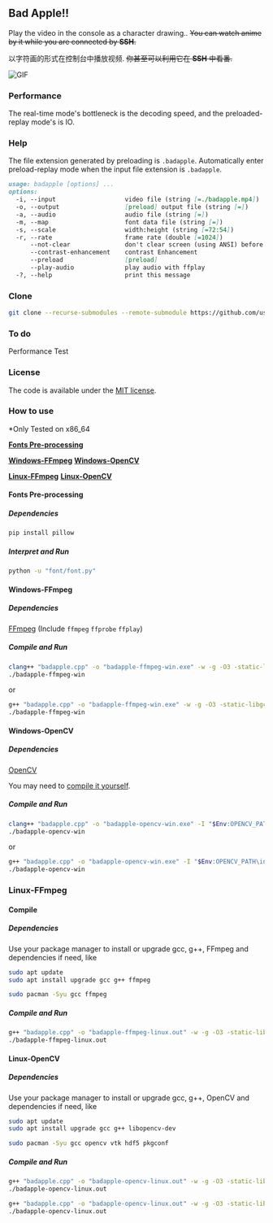 ## Bad Apple!!

Play the video in the console as a character drawing..
~~You can watch anime by it while you are connected by **SSH**.~~

以字符画的形式在控制台中播放视频.
~~你甚至可以利用它在 **SSH** 中看番.~~

![GIF](./play.gif)

### Performance

The real-time mode's bottleneck is the decoding speed, and the preloaded-replay mode's is IO.

### Help

The file extension generated by preloading is `.badapple`.
Automatically enter preload-replay mode when the input file extension is `.badapple`.

```markdown
usage: badapple [options] ... 
options:
  -i, --input                   video file (string [=./badapple.mp4])
  -o, --output                  [preload] output file (string [=])
  -a, --audio                   audio file (string [=])
  -m, --map                     font data file (string [=])
  -s, --scale                   width:height (string [=72:54])
  -r, --rate                    frame rate (double [=1024])
      --not-clear               don't clear screen (using ANSI) before print a frame
      --contrast-enhancement    contrast Enhancement
      --preload                 [preload]
      --play-audio              play audio with ffplay
  -?, --help                    print this message
```

### Clone

```sh
git clone --recurse-submodules --remote-submodule https://github.com/userElaina/Bad-Apple.git
```

### To do

Performance Test

### License

The code is available under the [MIT license](./LICENSE).

### How to use

*Only Tested on x86_64

**[Fonts Pre-processing](#fonts-pre-processing)**

**[Windows-FFmpeg](#windows-ffmpeg)**
**[Windows-OpenCV](#windows-opencv)**

**[Linux-FFmpeg](#linux-ffmpeg)**
**[Linux-OpenCV](#linux-opencv)**

#### Fonts Pre-processing

##### Dependencies

```sh
pip install pillow
```

##### Interpret and Run

```sh
python -u "font/font.py"
```

#### Windows-FFmpeg

##### Dependencies

[FFmpeg](https://github.com/BtbN/FFmpeg-Builds/releases/tag/latest)
(Include `ffmpeg` `ffprobe` `ffplay`)

##### Compile and Run

```sh
clang++ "badapple.cpp" -o "badapple-ffmpeg-win.exe" -w -g -O3 -static-libgcc --target=x86_64-w64-mingw
./badapple-ffmpeg-win
```

or

```sh
g++ "badapple.cpp" -o "badapple-ffmpeg-win.exe" -w -g -O3 -static-libgcc
./badapple-ffmpeg-win
```

#### Windows-OpenCV

##### Dependencies

[OpenCV](https://opencv.org/)

You may need to [compile it yourself](https://github.com/userElaina/OpenCV-460-MinGW-W64-Build).

##### Compile and Run

```sh
clang++ "badapple.cpp" -o "badapple-opencv-win.exe" -I "$Env:OPENCV_PATH\include" -I "$Env:OPENCV_PATH\include\opencv2" -L "$Env:OPENCV_PATH\x64\mingw\lib" -llibopencv_world460 -w -g -O3 -static-libgcc --target=x86_64-w64-mingw
./badapple-opencv-win
```

or

```sh
g++ "badapple.cpp" -o "badapple-opencv-win.exe" -I "$Env:OPENCV_PATH\include" -I "$Env:OPENCV_PATH\include\opencv2" -L "$Env:OPENCV_PATH\x64\mingw\lib" -llibopencv_world460 -w -g -O3 -static-libgcc
./badapple-opencv-win
```

### Linux-FFmpeg

#### Compile

##### Dependencies

Use your package manager to install or upgrade gcc, g++, FFmpeg and dependencies if need, like

```sh
sudo apt update
sudo apt install upgrade gcc g++ ffmpeg
```

```sh
sudo pacman -Syu gcc ffmpeg
```

##### Compile and Run

```sh
g++ "badapple.cpp" -o "badapple-ffmpeg-linux.out" -w -g -O3 -static-libgcc
./badapple-ffmpeg-linux.out
```

#### Linux-OpenCV

##### Dependencies

Use your package manager to install or upgrade gcc, g++, OpenCV and dependencies if need, like

```sh
sudo apt update
sudo apt install upgrade gcc g++ libopencv-dev
```

```sh
sudo pacman -Syu gcc opencv vtk hdf5 pkgconf
```

##### Compile and Run

```sh
g++ "badapple.cpp" -o "badapple-opencv-linux.out" -w -g -O3 -static-libgcc `pkg-config --cflags --libs opencv4`
./badapple-opencv-linux.out
```

```sh
g++ "badapple.cpp" -o "badapple-opencv-linux.out" -w -g -O3 -static-libgcc `pkgconf --cflags --libs opencv4`
./badapple-opencv-linux.out
```
